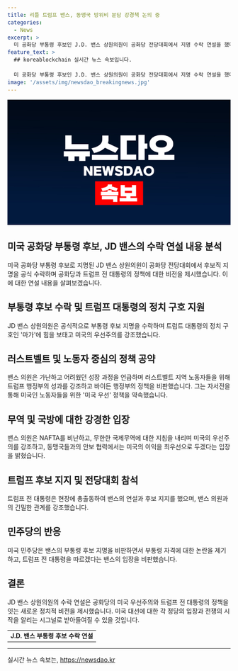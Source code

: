 ```yaml
---
title: 리틀 트럼프 밴스, 동맹국 방위비 분담 강경책 논의 중
categories:
  - News
excerpt: >
  미 공화당 부통령 후보인 J.D. 밴스 상원의원이 공화당 전당대회에서 지명 수락 연설을 했다. 그는 미국의 우선주의를 강조하며 트럼프의 정치 구호에 힘을 실었고, 러스트벨트 지역 노동자들의 지지를 호소했다. 밴스는 자신의 어려운 과거와 정책에 대한 비판을 피력하며 부통령 후보로서의 역할을 강조했다. 또한, 트럼프 전 대통령과의 경제 및 안보 정책에 대한 비전을 밝혔다. 밴스의 지명 수락 연설에는 트럼프 전 대통령과 그의 가족들도 함께 참석해 촬영을 끌어올렸다. 민주당은 밴스를 비판하며 공격적으로 대응하고 있다.
feature_text: >
  ## koreablockchain 실시간 뉴스 속보입니다.

  미 공화당 부통령 후보인 J.D. 밴스 상원의원이 공화당 전당대회에서 지명 수락 연설을 했다. 그는 미국의 우선주의를 강조하며 트럼프의 정치 구호에 힘을 실었고, 러스트벨트 지역 노동자들의 지지를 호소했다. 밴스는 자신의 어려운 과거와 정책에 대한 비판을 피력하며 부통령 후보로서의 역할을 강조했다. 또한, 트럼프 전 대통령과의 경제 및 안보 정책에 대한 비전을 밝혔다. 밴스의 지명 수락 연설에는 트럼프 전 대통령과 그의 가족들도 함께 참석해 촬영을 끌어올렸다. 민주당은 밴스를 비판하며 공격적으로 대응하고 있다.
image: '/assets/img/newsdao_breakingnews.jpg'
---
```


<p><img src="/assets/img/newsdao_breakingnews.jpg" alt="koreablockchain 속보" /></p>

<h2 data-ke-size="size26">미국 공화당 부통령 후보, JD 밴스의 수락 연설 내용 분석</h2>

<p data-ke-size="size16">미국 공화당 부통령 후보로 지명된 JD 밴스 상원의원이 공화당 전당대회에서 후보직 지명을 공식 수락하며 공화당과 트럼프 전 대통령의 정책에 대한 비전을 제시했습니다. 이에 대한 연설 내용을 살펴보겠습니다.</p>

<h2 data-ke-size="size24">부통령 후보 수락 및 트럼프 대통령의 정치 구호 지원</h2>

<p data-ke-size="size16">JD 밴스 상원의원은 공식적으로 부통령 후보 지명을 수락하며 트럼트 대통령의 정치 구호인 '마가'에 힘을 보태고 미국의 우선주의를 강조했습니다.</p>

<h2 data-ke-size="size24">러스트벨트 및 노동자 중심의 정책 공약</h2>

<p data-ke-size="size16">밴스 의원은 가난하고 어려웠던 성장 과정을 언급하며 러스트벨트 지역 노동자들을 위해 트럼프 행정부의 성과를 강조하고 바이든 행정부의 정책을 비판했습니다. 그는 자서전을 통해 미국인 노동자들을 위한 '미국 우선' 정책을 약속했습니다.</p>

<h2 data-ke-size="size24">무역 및 국방에 대한 강경한 입장</h2>

<p data-ke-size="size16">밴스 의원은 NAFTA를 비난하고, 무한한 국제무역에 대한 지침을 내리며 미국의 우선주의를 강조하고, 동맹국들과의 안보 협력에서는 미국의 이익을 최우선으로 두겠다는 입장을 밝혔습니다.</p>

<h2 data-ke-size="size24">트럼프 후보 지지 및 전당대회 참석</h2>

<p data-ke-size="size16">트럼프 전 대통령은 현장에 총출동하여 밴스의 연설과 후보 지지를 했으며, 밴스 의원과의 긴밀한 관계를 강조했습니다.</p>

<h2 data-ke-size="size24">민주당의 반응</h2>

<p data-ke-size="size16">미국 민주당은 밴스의 부통령 후보 지명을 비판하면서 부통령 자격에 대한 논란을 제기하고, 트럼프 전 대통령을 따르겠다는 밴스의 입장을 비판했습니다.</p>

<h2 data-ke-size="size24">결론</h2>

<p data-ke-size="size16">JD 밴스 상원의원의 수락 연설은 공화당의 미국 우선주의와 트럼프 전 대통령의 정책을 잇는 새로운 정치적 비전을 제시했습니다. 미국 대선에 대한 각 정당의 입장과 전쟁의 시작을 알리는 시그널로 받아들여질 수 있을 것입니다.</p>

<table>
  <tr>
    <td style="text-align: center; height: 17px;"><b>J.D. 밴스 부통령 후보 수락 연설</b></td>
  </tr>
</table>

<hr>
실시간 뉴스 속보는, <a href="https://newsdao.kr" rel="dofollow">https://newsdao.kr</a>


